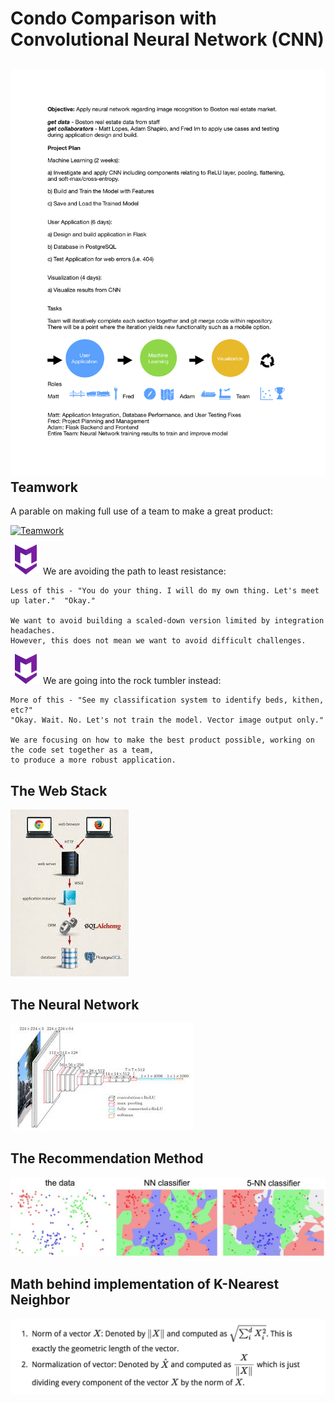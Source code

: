 Condo Comparison with Convolutional Neural Network (CNN)
===
![picture](/img/finalplan.png)
Teamwork
---
A parable on making full use of a team to make a great product:

[![Teamwork](https://i.imgur.com/OORFH52.jpg)](https://www.youtube.com/watch?v=K-Yv-UdsmSo "Teamwork")

![alt text][logo] We are avoiding the path to least resistance: 
```
Less of this - "You do your thing. I will do my own thing. Let's meet up later."  "Okay."

We want to avoid building a scaled-down version limited by integration headaches.  
However, this does not mean we want to avoid difficult challenges.
```

![alt text][logo] We are going into the rock tumbler instead: 
```
More of this - "See my classification system to identify beds, kithen, etc?"
"Okay. Wait. No. Let's not train the model. Vector image output only."   

We are focusing on how to make the best product possible, working on the code set together as a team, 
to produce a more robust application.
```
[logo]: https://github.com/adam-p/markdown-here/raw/master/src/common/images/icon48.png "Logo Title Text"


The Web Stack
---
![picture](/img/stack.png)


The Neural Network 
---
![picture](/img/vgg.png)


The Recommendation Method
---
![picture](/img/knn.png)

Math behind implementation of K-Nearest Neighbor
---
![picture](/img/euclidmath.png)



